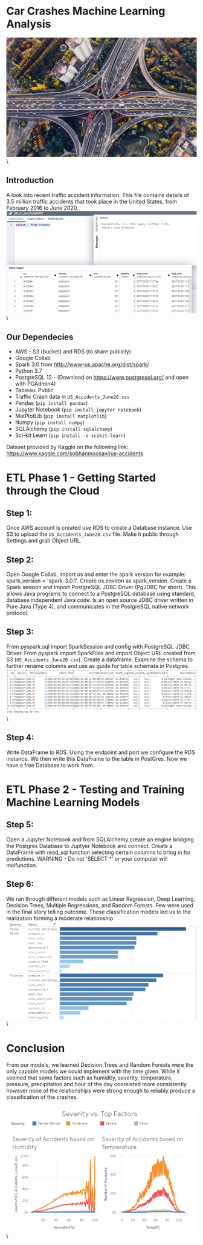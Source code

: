 # Car Crashes Machine Learning Analysis

![](html/static/img/skyview_highway.jpg)\

## Introduction

A look into recent traffic accident information. This file contains details of 3.5 million traffic accidents that took place in the United States, from February 2016 to June 2020.\
![](html/static/img/database.png)\

## Our Dependecies

- AWS - S3 (bucket) and RDS (to share publicly)
- Google Collab
- Spark 3.0 from http://www-us.apache.org/dist/spark/
- Python 3.7
- PostgreSQL 12 - (Download on https://www.postgresql.org/ and open with PGAdmin4)
- Tableau: Public
- Traffic Crash data in `US_Accidents_June20.csv`
- Pandas (`pip install pandas`)
- Jupyter Notebook (`pip install jupyter notebook`)
- MatPlotLib (`pip install matplotlib`)
- Numpy (`pip install numpy`)
- SQLAlchemy (`pip install sqlalchemy`)
- Sci-kit Learn (`pip install -U scikit-learn`)

Dataset provided by Kaggle on the following link:
https://www.kaggle.com/sobhanmoosavi/us-accidents

# ETL Phase 1 - Getting Started through the Cloud

## Step 1:

Once AWS account is created use RDS to create a Database instance. Use S3 to upload the `US_Accidents_June20.csv` file. Make it public through Settings and grab Object URL.

## Step 2:

Open Google Collab, import os and enter the spark version for example: spark_version = 'spark-3.0.1'. Create os.environ as spark_version. Create a Spark session and Import PostgreSQL JDBC Driver (PgJDBC for short). This allows Java programs to connect to a PostgreSQL database using standard, database independent Java code. Is an open source JDBC driver written in Pure Java (Type 4), and communicates in the PostgreSQL native network protocol.

## Step 3:

From pyspark.sql import SparkSession and config with PostgreSQL JDBC Driver. From pyspark import SparkFiles and import Object URL created from S3 (`US_Accidents_June20.csv`). Create a dataframe. Examine the schema to further rename columns and use as guide for table schemata in Postgres.\
![](html/static/img/dataframe.png)\

## Step 4:

Write DataFrame to RDS. Using the endpoint and port we configure the RDS instance. We then write this DataFrame to the table in PostGres. Now we have a free Database to work from.

# ETL Phase 2 - Testing and Training Machine Learning Models

## Step 5:

Open a Jupyter Notebook and from SQLAlchemy create an engine bridging the Postgres Database to Juptyer Notebook and connect. Create a DataFrame with read_sql function selecting certain columns to bring in for predictions. WARNING - Do not 'SELECT \*' or your computer will malfunction.

## Step 6:

We ran through different models such as Linear Regression, Deep Learning, Decision Trees, Multiple Regressions, and Random Forests. Few were used in the final story telling outcome. These classification models led us to the realization forming a moderate relationship.
![](html/static/img/decisiontree.png)\

# Conclusion

From our models, we learned Decision Trees and Random Forests were the only capable models we could implement with the time given. While it seemed that some factors such as humidity, severity, temperature, pressure, precipitation and hour of the day coorelated more consistently however none of the relationships were strong enough to reliably produce a classification of the crashes.

![](html/static/img/topfactors.png)\

